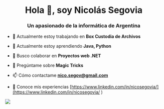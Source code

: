 <h1 align="center">Hola 👋, soy Nicolás Segovia</h1>
<h3 align="center">Un apasionado de la informática de Argentina</h3>

- 🔭 Actualmente estoy trabajando en **Box Custodia de Archivos**

- 🌱 Actualmente estoy aprendiendo **Java, Python**

- 👯 Busco colaborar en **Proyectos web .NET**

- 💬 Pregúntame sobre **Magic Tricks**

- 📫 Cómo contactame **nico.segov@gmail.com**

- 📄 Conoce mis experiencias [https://www.linkedin.com/in/nicosegovia/](https://www.linkedin.com/in/nicosegovia/ )




<img align="center" src="https://github-readme-stats.vercel.app/api/top-langs?username=zluvsand&layout=compact"/>
